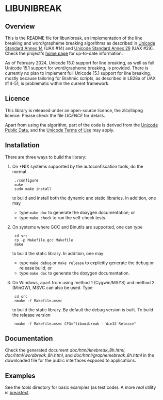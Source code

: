 LIBUNIBREAK
===========

Overview
--------

This is the README file for libunibreak, an implementation of the line
breaking and word/grapheme breaking algorithms as described in [Unicode
Standard Annex 14][1] (UAX #14) and [Unicode Standard Annex 29][2] (UAX
#29).  Check the project's [home page][3] for up-to-date information.

As of February 2024, Unicode 15.0 support for line breaking, as well as
full Unicode 15.1 support for word/grapheme breaking, is provided.
There is currently no plan to implement full Unicode 15.1 support for
line breaking, mostly because tailoring for Brahmic scripts, as
described in LB28a of UAX #14-51, is problematic within the current
framework.

  [1]: http://www.unicode.org/reports/tr14/
  [2]: http://www.unicode.org/reports/tr29/
  [3]: https://github.com/adah1972/libunibreak


Licence
-------

This library is released under an open-source licence, the zlib/libpng
licence.  Please check the file *LICENCE* for details.

Apart from using the algorithm, part of the code is derived from the
[Unicode Public Data][4], and the [Unicode Terms of Use][5] may apply.

  [4]: http://www.unicode.org/Public/
  [5]: http://www.unicode.org/copyright.html


Installation
------------

There are three ways to build the library:

1. On \*NIX systems supported by the autoconfiscation tools, do the
   normal

        ./configure
        make
        sudo make install

   to build and install both the dynamic and static libraries.  In
   addition, one may
   - type `make doc` to generate the doxygen documentation; or
   - type `make check` to run the self-check tests.

2. On systems where GCC and Binutils are supported, one can type

        cd src
        cp -p Makefile.gcc Makefile
        make

   to build the static library.  In addition, one may
   - type `make debug` or `make release` to explicitly generate the
     debug or release build; or
   - type `make doc` to generate the doxygen documentation.

3. On Windows, apart from using method 1 (Cygwin/MSYS) and method 2
   (MinGW), MSVC can also be used.  Type

        cd src
        nmake -f Makefile.msvc

   to build the static library.  By default the debug version is built.
   To build the release version

        nmake -f Makefile.msvc CFG="libunibreak - Win32 Release"


Documentation
-------------

Check the generated document *doc/html/linebreak\_8h.html*,
*doc/html/wordbreak\_8h.html*, and *doc/html/graphemebreak\_8h.html* in
the downloaded file for the public interfaces exposed to applications.


Examples
--------

See the *tools* directory for basic examples (as test code).  A more
*real* utility is [breaktext][6].

[6]: https://github.com/adah1972/breaktext


<!--
vim:autoindent:expandtab:formatoptions=tcqlmn:textwidth=72:
-->
